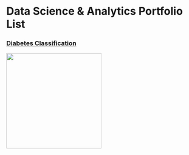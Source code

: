 # Data Science & Analytics Portfolio List

### [Diabetes Classification](https://github.com/AngadKannaujiya/Logistics-Regression/blob/main/Pima%20Indian%20Diabetes.ipynb)
<img src="https://github.com/AngadKannaujiya/Data-Science-Portfolio/blob/main/images/thumbnail.png?" width="250"/>
